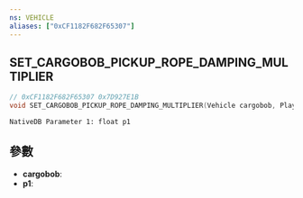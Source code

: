 ```yaml
---
ns: VEHICLE
aliases: ["0xCF1182F682F65307"]
---
```

## SET_CARGOBOB_PICKUP_ROPE_DAMPING_MULTIPLIER

```c
// 0xCF1182F682F65307 0x7D927E1B
void SET_CARGOBOB_PICKUP_ROPE_DAMPING_MULTIPLIER(Vehicle cargobob, Player p1);
```

```
NativeDB Parameter 1: float p1
```

## 參數
* **cargobob**: 
* **p1**: 

